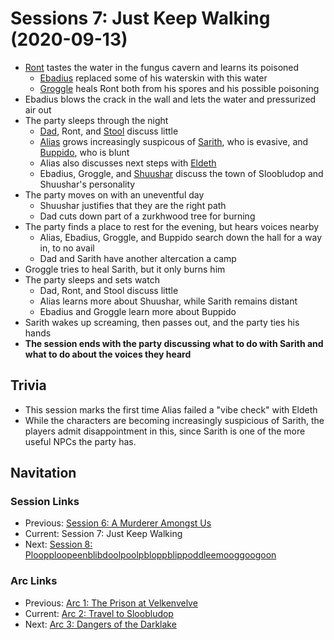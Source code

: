 # Sessions 7: Just Keep Walking (2020-09-13)
* [Ront](../../characters/party/ront.md) tastes the water in the fungus cavern and learns its poisoned
    * [Ebadius](../../characters/pcs/ebadius.md) replaced some of his waterskin with this water
    * [Groggle](../../characters/pcs/groggle.md) heals Ront both from his spores and his possible poisoning
* Ebadius blows the crack in the wall and lets the water and pressurized air out
* The party sleeps through the night
    * [Dad](../../characters/pcs/dad.md), Ront, and [Stool](../../characters/party/stool.md) discuss little
    * [Alias](../../characters/pcs/alias.md) grows increasingly suspicous of [Sarith](../../characters/party/sarith.md), who is evasive, and [Buppido](../../characters/party/buppido.md), who is blunt
    * Alias also discusses next steps with [Eldeth](../../characters/party/eldeth.md)
    * Ebadius, Groggle, and [Shuushar](../../characters/party/shuushar.md) discuss the town of Sloobludop and Shuushar's personality
* The party moves on with an uneventful day
    * Shuushar justifies that they are the right path
    * Dad cuts down part of a zurkhwood tree for burning
* The party finds a place to rest for the evening, but hears voices nearby
    * Alias, Ebadius, Groggle, and Buppido search down the hall for a way in, to no avail
    * Dad and Sarith have another altercation a camp
* Groggle tries to heal Sarith, but it only burns him
* The party sleeps and sets watch
    * Dad, Ront, and Stool discuss little
    * Alias learns more about Shuushar, while Sarith remains distant
    * Ebadius and Groggle learn more about Buppido
* Sarith wakes up screaming, then passes out, and the party ties his hands
* **The session ends with the party discussing what to do with Sarith and what to do about the voices they heard**

## Trivia
* This session marks the first time Alias failed a "vibe check" with Eldeth
* While the characters are becoming increasingly suspicious of Sarith, the players admit disappointment in this, since Sarith is one of the more useful NPCs the party has.

## Navitation
### Session Links
* Previous: [Session 6: A Murderer Amongst Us](session6-2020-08-16.md)
* Current: Session 7: Just Keep Walking
* Next: [Session 8: Ploopploopeenblibdoolpoolpbloppblippoddleemooggoogoon](session08-2020-09-27.md)

### Arc Links
* Previous: [Arc 1: The Prison at Velkenvelve](../arc01/info.md)
* Current: [Arc 2: Travel to Sloobludop](info.md)
* Next: [Arc 3: Dangers of the Darklake](../arc03/info.md)
